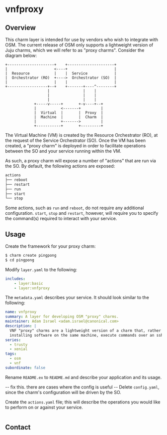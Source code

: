 # vnfproxy

## Overview

This charm layer is intended for use by vendors who wish to integrate with
OSM. The current release of OSM only supports a lightweight version of Juju
charms, which we will refer to as "proxy charms". Consider the diagram below:

```
+---------------------+    +---------------------+
|                     <----+                     |
|  Resource           |    |  Service            |
|  Orchestrator (RO)  +---->  Orchestrator (SO)  |
|                     |    |                     |
+------------------+--+    +-------+----^--------+
                   |               |    |
                   |               |    |
                   |               |    |
             +-----v-----+       +-v----+--+
             |           <-------+         |
             |  Virtual  |       |  Proxy  |
             |  Machine  |       |  Charm  |
             |           +------->         |
             +-----------+       +---------+
```

The Virtual Machine (VM) is created by the Resource Orchestrator (RO), at the
request of the Service Orchestrator (SO). Once the VM has been created, a
"proxy charm" is deployed in order to facilitate operations between the SO and
your service running within the VM.

As such, a proxy charm will expose a number of "actions" that are run via the
SO. By default, the following actions are exposed:

```bash
actions
├── reboot
├── restart
├── run
├── start
└── stop
```

Some actions, such as `run` and `reboot`, do not require any additional configuration. `start`, `stop` and `restart`, however, will require you to specify the command(s) required to interact with your service.

## Usage

Create the framework for your proxy charm:

```bash
$ charm create pingpong
$ cd pingpong
```

Modify `layer.yaml` to the following:
```yaml
includes:
    - layer:basic
    - layer:vnfproxy
```

The `metadata.yaml` describes your service. It should look similar to the following:

```yaml
name: vnfproxy
summary: A layer for developing OSM "proxy" charms.
maintainer: Adam Israel <adam.israel@canonical.com>
description: |
  VNF "proxy" charms are a lightweight version of a charm that, rather than
  installing software on the same machine, execute commands over an ssh channel.
series:
  - trusty
  - xenial
tags:
  - osm
  - vnf
subordinate: false
```

Rename `README.ex` to `README.md` and describe your application and its usage.

-- fix this. there are cases where the config is useful -- Delete `config.yaml`, since the charm's configuration will be driven by the SO.

Create the `actions.yaml` file; this will describe the operations you would like to perform on or against your service.

```yaml

```
## Contact
